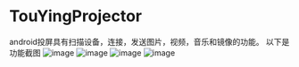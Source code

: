 # TouYingProjector
android投屏具有扫描设备，连接，发送图片，视频，音乐和镜像的功能。
以下是功能截图
![image](https://github.com/linhaosheng/TouYingProjector/tree/master/screenshot/1.jpg)
![image](https://github.com/linhaosheng/TouYingProjector/tree/master/screenshot/2.jpg)
![image](https://github.com/linhaosheng/TouYingProjector/tree/master/screenshot/3.jpg)
![image](https://github.com/linhaosheng/TouYingProjector/tree/master/screenshot/4.jpg)
